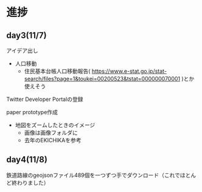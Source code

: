 # 進捗
## day3(11/7)
アイデア出し
- 人口移動
  - 住民基本台帳人口移動報告( https://www.e-stat.go.jp/stat-search/files?page=1&toukei=00200523&tstat=000000070001 )とか使えそう

Twitter Developer Portalの登録

paper prototype作成
- 地図をズームしたときのイメージ
  - 画像は画像フォルダに
  - 去年のEKICHIKAを参考

## day4(11/8)
鉄道路線のgeojsonファイル489個を一つずつ手でダウンロード（これでほとんど終わりました）

